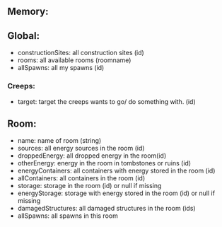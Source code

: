## Memory:
## Global:
- constructionSites: all construction sites (id)
- rooms: all available rooms (roomname)
- allSpawns: all my spawns (id)
### Creeps:
- target: target the creeps wants to go/ do something with. (id)

## Room:
- name: name of room (string)
- sources: all energy sources in the room (id)
- droppedEnergy: all dropped energy  in the room(id)
- otherEnergy: energy in the room in tombstones or ruins (id)
- energyContainers: all containers with energy stored in the room (id)
- allContainers: all containers in the room (id)
- storage: storage in the room (id) or null if missing
- energyStorage: storage with energy stored in the room (id) or null if missing
- damagedStructures: all damaged structures in the room (ids)
- allSpawns: all spawns in this room
